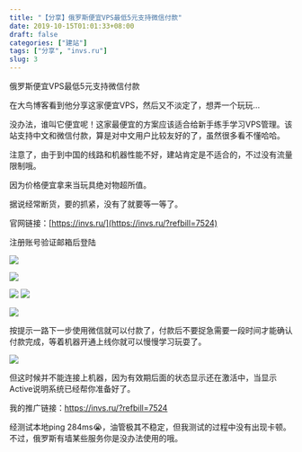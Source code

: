 ```yaml
---
title: "【分享】俄罗斯便宜VPS最低5元支持微信付款"
date: 2019-10-15T01:01:33+08:00
draft: false
categories: ["建站"]
tags: ["分享", "invs.ru"]
slug: 3
---
```


俄罗斯便宜VPS最低5元支持微信付款

在大鸟博客看到他分享这家便宜VPS，然后又不淡定了，想弄一个玩玩...

没办法，谁叫它便宜呢！这家最便宜的方案应该适合给新手练手学习VPS管理。该站支持中文和微信付款，算是对中文用户比较友好的了，虽然很多看不懂哈哈。

注意了，由于到中国的线路和机器性能不好，建站肯定是不适合的，不过没有流量限制哦。

因为价格便宜拿来当玩具绝对物超所值。

据说经常断货，要的抓紧，没有了就要等一等了。

官网链接：[https://invs.ru/](https://invs.ru/?refbill=7524)

注册账号验证邮箱后登陆

![](https://img.dtz9.net/imgs/2019/10/eb8c69421967d707.jpg)

![](https://img.dtz9.net/imgs/2019/10/711a6c3e92cc9e63.jpg)

![](https://img.dtz9.net/imgs/2019/10/2c31bc04cc826002.jpg)
![](https://img.dtz9.net/imgs/2019/10/138caab87868df54.jpg)

![](https://img.dtz9.net/imgs/2019/10/b53cbefa00e1b990.jpg)

按提示一路下一步使用微信就可以付款了，付款后不要捉急需要一段时间才能确认付款完成，等着机器开通上线你就可以慢慢学习玩耍了。

![](https://img.dtz9.net/imgs/2019/10/1ad0e7a7257aaa94.jpg)

但这时候并不能连接上机器，因为有效期后面的状态显示还在激活中，当显示Active说明系统已经帮你准备好了。

我的推广链接：https://invs.ru/?refbill=7524

经测试本地ping 284ms😭，油管极其不稳定，但我测试的过程中没有出现卡顿。不过，俄罗斯有墙某些服务你是没办法使用的哦。

